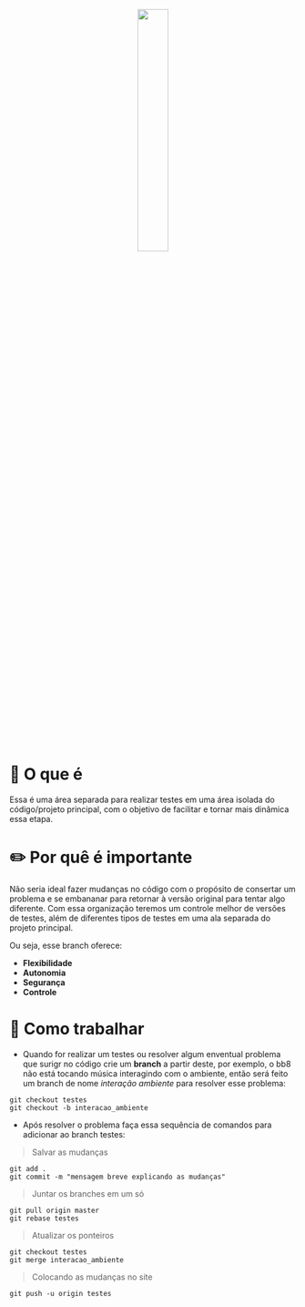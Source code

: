 
<p align="center" width="100%">
    <img width="33%" src="https://github.com/user-attachments/assets/325bb056-378b-4c98-8ddc-74a97417cbd5">
</p>

# 🔧 O que é
Essa é uma área separada para realizar testes em uma área isolada do código/projeto principal, com o objetivo de facilitar e tornar mais dinâmica essa etapa.


# ✏️ Por quê é importante

Não seria ideal fazer mudanças no código com o propósito de consertar um problema e se embananar para retornar à versão original para tentar algo diferente. Com essa organização teremos um controle melhor de versões de testes, além de diferentes tipos de testes em uma ala separada do projeto principal.

Ou seja, esse branch oferece:
- **Flexibilidade**
- **Autonomia**
- **Segurança**
- **Controle**

#  🫡 Como trabalhar

- Quando for realizar um testes ou resolver algum enventual problema que surigr no código crie um **branch** a partir deste, por exemplo, o bb8 não está tocando música interagindo com o ambiente, então será feito um branch de nome *interação ambiente* para resolver esse problema:
```
git checkout testes
git checkout -b interacao_ambiente
```
- Após resolver o problema faça essa sequência de comandos para adicionar ao branch testes:
> Salvar as mudanças

```
git add .
git commit -m "mensagem breve explicando as mudanças"
```
> Juntar os branches em um só

```
git pull origin master
git rebase testes
```
> Atualizar os ponteiros

```
git checkout testes
git merge interacao_ambiente
```

> Colocando as mudanças no site
```
git push -u origin testes
```
